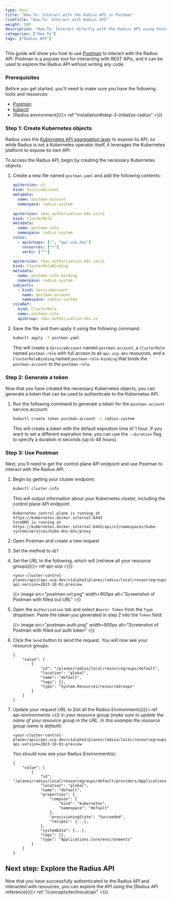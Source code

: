 ```yaml
---
type: docs
title: "How-To: Interact with the Radius API in Postman"
linkTitle: "How-To: Interact with Radius API"
weight: 500
description: "How-To: Interact directly with the Radius API using Postman"
categories: ["How-To"]
tags: ["Radius API"]
---
```


This guide will show you how to use [Postman](https://postman.com) to interact with the Radius API. Postman is a popular tool for interacting with REST APIs, and it can be used to explore the Radius API without writing any code.

### Prerequisites

Before you get started, you'll need to make sure you have the following tools and resources:

- [Postman](https://www.postman.com/)
- [kubectl](https://kubernetes.io/docs/tasks/tools/install-kubectl/)
- [Radius environment]({{< ref "installation#step-3-initialize-radius" >}})

### Step 1: Create Kubernetes objects

Radius uses the [Kubernetes API aggregation layer](https://kubernetes.io/docs/concepts/extend-kubernetes/api-extension/apiserver-aggregation/) to expose its API, so while Radius is not a Kubernetes operator itself, it leverages the Kubernetes platform to expose its own API.

To access the Radius API, begin by creating the necessary Kubernetes objects.

1. Create a new file named `postman.yaml` and add the following contents:

    ```yaml
    apiVersion: v1
    kind: ServiceAccount
    metadata:
      name: postman-account
      namespace: radius-system
    ---
    apiVersion: rbac.authorization.k8s.io/v1
    kind: ClusterRole
    metadata:
      name: postman-role
      namespace: radius-system
    rules:
      - apiGroups: ["", "api.ucp.dev"]
        resources: ["*"]
        verbs: ["*"]
    ---
    apiVersion: rbac.authorization.k8s.io/v1
    kind: ClusterRoleBinding
    metadata:
      name: postman-role-binding
      namespace: radius-system
    subjects:
      - kind: ServiceAccount
        name: postman-account
        namespace: radius-system
    roleRef:
      kind: ClusterRole
      name: postman-role
      apiGroup: rbac.authorization.k8s.io
    ```

1. Save the file and then apply it using the following command:

    ```bash
    kubectl apply -f postman.yaml
    ```

    This will create a `ServiceAccount` named `postman-account`, a `ClusterRole` named `postman-role` with full access to all `api.ucp.dev` resources, and a `ClusterRoleBinding` named `postman-role-binding` that binds the `postman-account` to the `postman-role`.

### Step 2: Generate a token

Now that you have created the necessary Kubernetes objects, you can generate a token that can be used to authenticate to the Kubernetes API.

1. Run the following command to generate a token for the `postman-account` service account:

    ```bash
    kubectl create token postman-account -n radius-system
    ```

    This will create a token with the default expiration time of 1 hour. If you want to set a different expiration time, you can use the `--duration` flag to specify a duration in seconds (up to 48 hours).

### Step 3: Use Postman

Next, you'll need to get the control plane API endpoint and use Postman to interact with the Radius API.

1. Begin by getting your cluster endpoint:

    ```bash
    kubectl cluster-info
    ```

    This will output information about your Kubernetes cluster, including the control plane API endpoint:

    ```
    Kubernetes control plane is running at https://kubernetes.docker.internal:6443
    CoreDNS is running at https://kubernetes.docker.internal:6443/api/v1/namespaces/kube-system/services/kube-dns:dns/proxy
    ```

1. Open Postman and create a new request
1. Set the method to `GET`
1. Set the URL to the following, which will [retrieve all your resource groups]({{< ref api-ucp >}}):

    ```
    <your-cluster-control-plane>/apis/api.ucp.dev/v1alpha3/planes/radius/local/resourcegroups?api-version=2023-10-01-preview
    ```

    {{< image src="postman-url.png" width=900px alt="Screenshot of Postman with filled out URL" >}}

1. Open the `Authorization` tab and select `Bearer Token` from the `Type` dropdown. Paste the token you generated in step 2 into the `Token` field:

   {{< image src="postman-auth.png" width=900px alt="Screenshot of Postman with filled out auth token" >}}

1. Click the `Send` button to send the request. You will now see your resource groups:

   ```
   {
       "value": [
           {
               "id": "/planes/radius/local/resourcegroups/default",
               "location": "global",
               "name": "default",
               "tags": {},
               "type": "System.Resources/resourceGroups"
           }
       ]
   }
   ```

1. Update your request URL to [list all the Radius Environments]({{< ref api-environments >}}) in your resource group (_make sure to update the name of your resource group in the URL. In this example the resource group name is default_):

   ```
   <your-cluster-control-plane>/apis/api.ucp.dev/v1alpha3/planes/radius/local/resourcegroups/default/providers/Applications.Core/environments?api-version=2023-10-01-preview
   ```

    You should now see your Radius Environment(s):

    ```
    {
        "value": [
            {
                "id": "/planes/radius/local/resourcegroups/default/providers/Applications.Core/environments/default",
                "location": "global",
                "name": "default",
                "properties": {
                    "compute": {
                        "kind": "kubernetes",
                        "namespace": "default"
                    },
                    "provisioningState": "Succeeded",
                    "recipes": {...},
                },
                "systemData": {...},
                "tags": {},
                "type": "Applications.Core/environments"
            }
        ]
    }
    ```

## Next step: Explore the Radius API

Now that you have successfully authenticated to the Radius API and interacted with resources, you can explore the API using the [Radius API reference]({{< ref "/concepts/technical/api" >}}).
